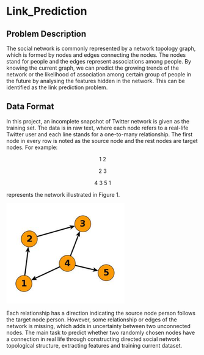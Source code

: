 # Link_Prediction
## Problem Description 
The social network is commonly represented by a network topology graph, which is formed by nodes and edges connecting the nodes. The nodes stand for people and the edges represent associations among people. By knowing the current graph, we can predict the growing trends of the network or the likelihood of association among certain group of people in the future by analysing the features hidden in the network. This can be identified as the link prediction problem.

## Data Format
In this project, an incomplete snapshot of Twitter network is given as the training set. The data is in raw text, where each node refers to a real-life Twitter user and each line stands for a one-to-many relationship. The first node in every row is noted as the source node and the rest nodes are target nodes. For example:

<p align="center">1 2</p>

<p align="center">2 3</p>

<p align="center">4 3 5 1</p>

represents the network illustrated in Figure 1.

![Network diagram for the adjacency list example](https://github.com/gaoxiangyu369/Link_Prediction/blob/master/Screenshot%202018-12-10%2012.19.23.png)

Each relationship has a direction indicating the source node person follows the target node person. However, some relationship or edges of the network is missing, which adds in uncertainty between two unconnected nodes. The main task to predict whether two randomly chosen nodes have a connection in real life through constructing directed social network topological structure, extracting features and training current dataset.

